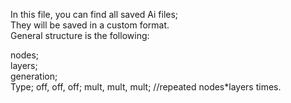 In this file, you can find all saved Ai files;<br>
They will be saved in a custom format.<br>
General structure is the following:<br>

nodes;<br>
layers;<br>
generation;<br>
Type; off, off, off; mult, mult, mult; //repeated nodes\*layers times.<br>

